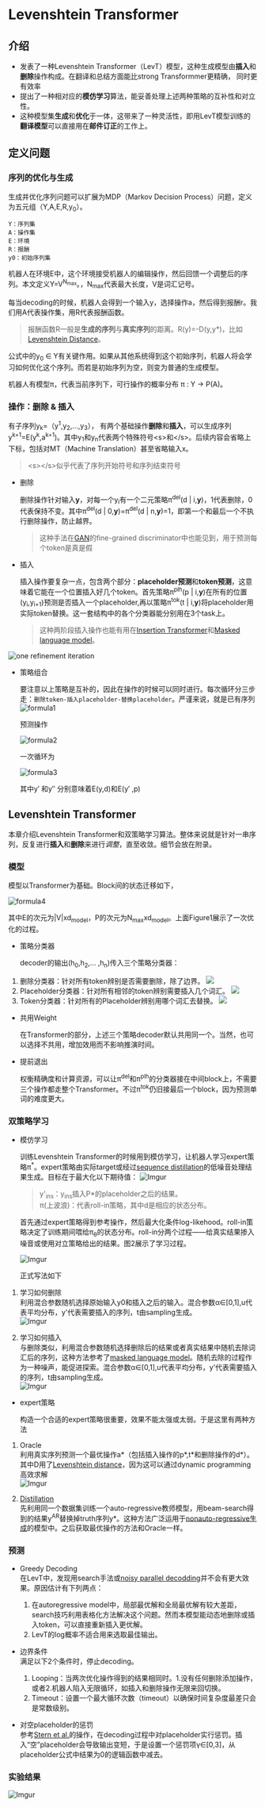 # Levenshtein Transformer

## 介绍
- 发表了一种Levenshtein Transformer（LevT）模型，这种生成模型由**插入**和**删除**操作构成。在翻译和总结方面能比strong Transformmer更精确，
同时更有效率
- 提出了一种相对应的**模仿学习**算法，能妥善处理上述两种策略的互补性和对立性。
- 这种模型集**生成**和**优化**于一体，这带来了一种灵活性，即用LevT模型训练的**翻译模型**可以直接用在**邮件订正**的工作上。

## 定义问题
### 序列的优化与生成
生成并优化序列问题可以扩展为MDP（Markov Decision Process）问题，定义为五元组（Y,A,E,R,y<sub>0</sub>）。
```
Y：序列集
A：操作集
E：环境
R：报酬
y0：初始序列集
```

机器人在环境E中，这个环境接受机器人的编辑操作，然后回馈一个调整后的序列。本文定义Y=V<sup>N<sub>max</sub></sup>。，N<sub>max</sub>代表最大长度，V是词汇记号。

每当decoding的时候，机器人会得到一个输入y，选择操作a，然后得到报酬r。我们用A代表操作集，用R代表报酬函数。
> 报酬函数R一般是**生成的序列**与**真实序列**的距离。R(y)=-D(y,y*)，比如[Levenshtein Distance](https://nymity.ch/sybilhunting/pdf/Levenshtein1966a.pdf)。

公式中的y<sub>0</sub> &isin; Y有关键作用。如果从其他系统得到这个初始序列，机器人将会学习如何优化这个序列。而若是初始序列为空，则变为普通的生成模型。

机器人有模型&pi;，代表当前序列下，可行操作的概率分布 &pi; : Y &rarr; P(A)。

### 操作：删除 & 插入
有子序列y<sub>k</sub>=（y<sup>1</sup>,y<sub>2</sub>,&hellip;,y<sub>3</sub>），
有两个基础操作**删除**和**插入**，可以生成序列y<sup>k+1</sup>=E(y<sup>k</sup>,a<sup>k+1</sup>)。其中y<sub>1</sub>和y<sub>n</sub>代表两个特殊符号\<s\>和\</s\>。后续内容会省略上下标，包括对MT（Machine Translation）甚至省略输入x。
> \<s\>\</s\>似乎代表了序列开始符号和序列结束符号

- 删除

  删除操作针对输入**y**，对每一个y<sub>i</sub>有一个二元策略&pi;<sup>del</sup>(d | i,**y**)，1代表删除，0代表保持不变。其中&pi;<sup>del</sup>(d | 0,**y**)=&pi;<sup>del</sup>(d | n,**y**)=1，即第一个和最后一个不执行删除操作，防止越界。
  > 这种手法在[GAN](https://arxiv.org/abs/1406.2661)的fine-grained discriminator中也能见到，用于预测每个token是真是假

- 插入

  插入操作要复杂一点，包含两个部分：**placeholder预测**和**token预测**，这意味着它能在一个位置插入好几个token。首先策略&pi;<sup>plh</sup>(p | i,**y**)在所有的位置(y<sub>i</sub>,y<sub>i+1</sub>)预测是否插入一个placeholder,再以策略&pi;<sup>tok</sup>(t | i,**y**)将placeholder用实际token替换。这一套结构中的各个分类器能分别用在3个task上。
  > 这种两阶段插入操作也能有用在[Insertion Transformer][insertiontransformer]和[Masked language model](https://arxiv.org/abs/1810.04805)。

![one refinement iteration](image.png)

- 策略组合

  要注意以上策略是互补的，因此在操作的时候可以同时进行。每次循环分三步走：`删除token-插入placeholder-替换placeholder`。严谨来说，就是已有序列![formula1](formula1.PNG)

  预测操作

  ![formula2](formula2.PNG)

  一次循环为

  ![formula3](formula3.PNG)

  其中y&prime; 和y&Prime; 分别意味着E(y,d)和E(y&prime; ,p)

## Levenshtein Transformer

本章介绍Levenshtein Transformer和双策略学习算法。整体来说就是针对一串序列，反复进行**插入**和**删除**来进行*调整*，直至收敛。细节会放在附录。

### 模型
模型以Transformer为基础。Block间的状态迁移如下，

![formula4](formula4.PNG)

其中E的次元为|V|xd<sub>model</sub>，P的次元为N<sub>max</sub>xd<sub>model</sub>。上面Figure1展示了一次优化的过程。

- 策略分类器

  decoder的输出(h<sub>0</sub>,h<sub>2</sub>,&hellip; ,h<sub>n</sub>)传入三个策略分类器：
1. 删除分类器：针对所有token辨别是否需要删除，除了边界。
  ![](classfier1.PNG)
2. Placeholder分类器：针对所有相邻的token辨别需要插入几个词汇。
  ![](classfier2.PNG)
3. Token分类器：针对所有的Placeholder辨别用哪个词汇去替换。
  ![](classfier3.PNG)
- 共用Weight

  在Transformer的部分，上述三个策略decoder默认共用同一个。当然，也可以选择不共用，增加效用而不影响推演时间。

- 提前退出

  权衡精确度和计算资源，可以让&pi;<sup>del</sup>和&pi;<sup>plh</sup>的分类器接在中间block上，不需要三个操作都走整个Transformer。不过&pi;<sup>tok</sup>仍旧接最后一个block，因为预测单词的难度更大。

### 双策略学习

- 模仿学习

  训练Levenshtein Transformer的时候用到模仿学习，让机器人学习expert策略&pi;<sup>\*</sup>。expert策略由实际target或经过[sequence distillation](https://arxiv.org/abs/1606.07947)的低噪音处理结果生成。目标在于最大化以下期待值：
  ![Imgur](https://i.imgur.com/d0F5ub1.png)
  > y'<sub>ins</sub>：y<sub>ins</sub>插入P*的placeholder之后的结果。 \
  > &pi;(上波浪)：代表roll-in策略，其中d是相应的状态分布。
  
  首先通过expert策略得到参考操作，然后最大化条件log-likehood。roll-in策略决定了训练期间喂给&pi;<sub>&theta;</sub>的状态分布。roll-in分两个过程——给真实结果掺入噪音或使用对立策略给出的结果。图2展示了学习过程。
  
  ![Imgur](https://i.imgur.com/LXNtTXK.png)
  
  正式写法如下
1. 学习如何删除\
  利用混合参数随机选择原始输入y0和插入之后的输入。混合参数&alpha;&isin;\[0,1\],u代表平均分布，y'代表需要插入的序列，t由sampling生成。\
  ![Imgur](https://i.imgur.com/N3dTlH4.png)
  
2. 学习如何插入\
  与删除类似，利用混合参数随机选择删除后的结果或者真实结果中随机去除词汇后的序列，这种方法参考了[masked language model](https://arxiv.org/abs/1810.04805)。随机去除的过程作为一种噪声，能促进探索。混合参数&alpha;&isin;\[0,1\],u代表平均分布，y'代表需要插入的序列，t由sampling生成。\
  ![Imgur](https://i.imgur.com/nuQ7stY.png)

- expert策略

  构造一个合适的expert策略很重要，效果不能太强或太弱。于是这里有两种方法
  
1. Oracle\
  利用真实序列预测一个最优操作a\*（包括插入操作的p\*,t\*和删除操作的d\*）。其中D用了[Levenshtein distance](https://nymity.ch/sybilhunting/pdf/Levenshtein1966a.pdf)，因为这可以通过dynamic programming高效求解\
  ![Imgur](https://i.imgur.com/hoAfDZv.png) 

2. [Distillation](https://arxiv.org/abs/1606.07947)\
  先利用同一个数据集训练一个auto-regressive教师模型，用beam-search得到的结果y<sup>AR</sup>替换掉truth序列y\*。这种方法广泛运用于[nonauto-regressive生成][nonregressive]的模型中。之后获取最优操作的方法和Oracle一样。
  
### 预测
- Greedy Decoding \
在LevT中，发现用search手法或[noisy parallel decodding](https://arxiv.org/abs/1605.03835)并不会有更大效果。原因估计有下列两点：
  1. 在autoregressive model中，局部最优解和全局最优解有较大差距，search技巧利用表格化方法解决这个问题。然而本模型能动态地删除或插入token，可以直接重新插入更优解。
  2. LevT的log概率不适合用来选取最佳输出。
  
- 边界条件\
满足以下2个条件时，停止decoding。
  1. Looping：当两次优化操作得到的结果相同时。1.没有任何删除添加操作，或者2.机器人陷入无限循环，如插入和删除操作无限来回切换。
  2. Timeout：设置一个最大循环次数（timeout）以确保时间复杂度最差只会是常数级别。
  
- 对空placeholder的惩罚\
参考[Stern et al.][insertiontransformer]的操作，在decoding过程中对placeholder实行惩罚。插入“空”placeholder会导致输出变短，于是设置一个惩罚项&gamma;&isin;[0,3]，从placeholder公式中结果为0的逻辑函数中减去。

### 实验结果
![Imgur](https://i.imgur.com/8zkiOzd.png)



[nonregressive]:https://arxiv.org/abs/1711.02281
[insertiontransformer]:https://arxiv.org/abs/1902.03249
